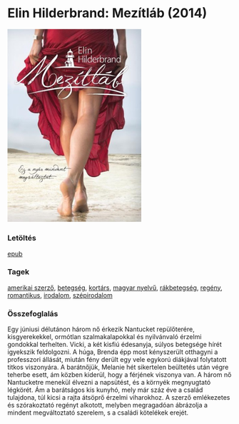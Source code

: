 # <a name="id_995">Elin Hilderbrand: Mezítláb (2014)</a>
<img src="https://github.com/BercziSandor/calibre_lib/raw/main/libs/main/Elin%20Hilderbrand/Mezitlab%20%28995%29/cover.jpg" alt="cover" width="300"/>

### Letöltés
[epub](https://github.com/BercziSandor/calibre_lib/raw/main/libs/main/Elin%20Hilderbrand/Mezitlab%20%28995%29/Mezitlab%20-%20Elin%20Hilderbrand.epub)

### Tagek
[amerikai szerző](https://github.com/berczisandor/calibre_lib/blob/main/libs/main/_tags/amerikai%20szerz%c5%91.md), [betegség](https://github.com/berczisandor/calibre_lib/blob/main/libs/main/_tags/betegs%c3%a9g.md), [kortárs](https://github.com/berczisandor/calibre_lib/blob/main/libs/main/_tags/kort%c3%a1rs.md), [magyar nyelvű](https://github.com/berczisandor/calibre_lib/blob/main/libs/main/_tags/magyar%20nyelv%c5%b1.md), [rákbetegség](https://github.com/berczisandor/calibre_lib/blob/main/libs/main/_tags/r%c3%a1kbetegs%c3%a9g.md), [regény](https://github.com/berczisandor/calibre_lib/blob/main/libs/main/_tags/reg%c3%a9ny.md), [romantikus](https://github.com/berczisandor/calibre_lib/blob/main/libs/main/_tags/romantikus.md), [irodalom](https://github.com/berczisandor/calibre_lib/blob/main/libs/main/_tags/irodalom.md), [szépirodalom](https://github.com/berczisandor/calibre_lib/blob/main/libs/main/_tags/sz%c3%a9pirodalom.md)

### Összefoglalás
Egy júniusi délutánon három nő érkezik Nantucket repülőterére, kisgyerekekkel, ormótlan szalmakalapokkal és nyilvánvaló érzelmi gondokkal terhelten. Vicki, a két kisfiú édesanyja, súlyos betegsége hírét igyekszik feldolgozni. A húga, Brenda épp most kényszerült otthagyni a professzori állását, miután fény derült egy vele egykorú diákjával folytatott titkos viszonyára. A barátnőjük, Melanie hét sikertelen beültetés után végre teherbe esett, ám közben kiderül, hogy a férjének viszonya van. A három nő Nantucketre menekül élvezni a napsütést, és a környék megnyugtató légkörét. Ám a barátságos kis kunyhó, mely már száz éve a család tulajdona, túl kicsi a rajta átsöprő érzelmi viharokhoz. A szerző emlékezetes és szórakoztató regényt alkotott, melyben megragadóan ábrázolja a mindent megváltoztató szerelem, s a családi kötelékek erejét.


